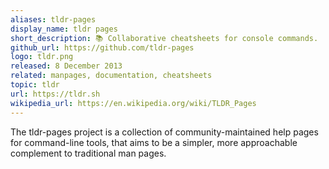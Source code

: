 ```yaml
---
aliases: tldr-pages
display_name: tldr pages
short_description: 📚 Collaborative cheatsheets for console commands.
github_url: https://github.com/tldr-pages
logo: tldr.png
released: 8 December 2013
related: manpages, documentation, cheatsheets
topic: tldr
url: https://tldr.sh
wikipedia_url: https://en.wikipedia.org/wiki/TLDR_Pages
---
```

The tldr-pages project is a collection of community-maintained help pages for command-line tools, that aims to be a simpler, more approachable complement to traditional man pages.

